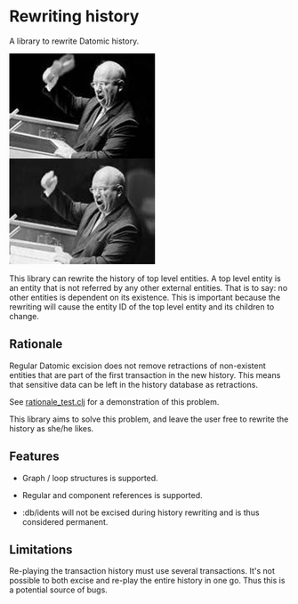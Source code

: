# Rewriting history

A library to rewrite Datomic history.

![Shoe-banging incident](Khruschev_shoe_fake.jpg "Shoe-banging incident")

This library can rewrite the history of top level entities.
A top level entity is an entity that is not referred by any other external entities.
That is to say: no other entities is dependent on its existence.
This is important because the rewriting will cause the entity ID of the top level
entity and its children to change.

## Rationale

Regular Datomic excision does not remove retractions of non-existent entities 
that are part of the first transaction in the new history.
This means that sensitive data can be left in the history database as retractions.

See [rationale_test.clj](test/no/nsd/rationale_test.clj) for a demonstration
of this problem.

This library aims to solve this problem, and leave the user free to rewrite the history
as she/he likes.

## Features

* Graph / loop structures is supported.

* Regular and component references is supported.

* :db/idents will not be excised during history rewriting and is thus considered permanent.

## Limitations

Re-playing the transaction history must use several transactions. It's not possible to
both excise and re-play the entire history in one go. Thus this is a potential source
of bugs.